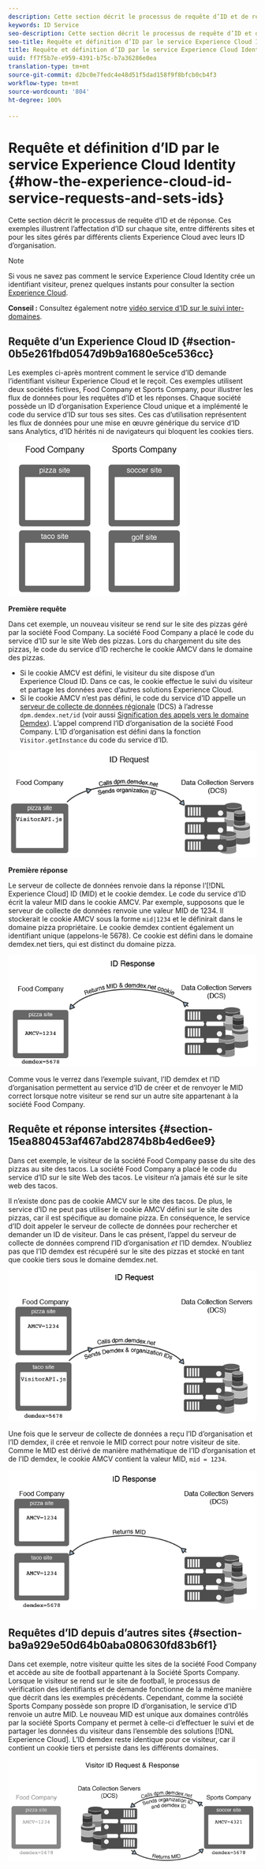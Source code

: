 ```yaml
---
description: Cette section décrit le processus de requête d’ID et de réponse. Ces exemples illustrent l’affectation d’ID sur chaque site, entre différents sites et pour les sites gérés par différents clients Experience Cloud avec leurs ID d’organisation.
keywords: ID Service
seo-description: Cette section décrit le processus de requête d’ID et de réponse. Ces exemples illustrent l’affectation d’ID sur chaque site, entre différents sites et pour les sites gérés par différents clients Experience Cloud avec leurs ID d’organisation.
seo-title: Requête et définition d’ID par le service Experience Cloud Identity
title: Requête et définition d’ID par le service Experience Cloud Identity
uuid: ff7f5b7e-e959-4391-b75c-b7a36286e0ea
translation-type: tm+mt
source-git-commit: d2bc0e7fedc4e48d51f5dad158f9f8bfcb0cb4f3
workflow-type: tm+mt
source-wordcount: '804'
ht-degree: 100%

---
```



# Requête et définition d’ID par le service Experience Cloud Identity {#how-the-experience-cloud-id-service-requests-and-sets-ids}

Cette section décrit le processus de requête d’ID et de réponse. Ces exemples illustrent l’affectation d’ID sur chaque site, entre différents sites et pour les sites gérés par différents clients Experience Cloud avec leurs ID d’organisation.

>[!NOTE]
>
>Si vous ne savez pas comment le service Experience Cloud Identity crée un identifiant visiteur, prenez quelques instants pour consulter la section [Experience Cloud](../introduction/cookies.md).

**Conseil :** Consultez également notre [vidéo service d’ID sur le suivi inter-domaines](https://helpx.adobe.com/fr/marketing-cloud-core/kb/MCID/CrossDomain.html).

## Requête d’un Experience Cloud ID {#section-0b5e261fbd0547d9b9a1680e5ce536cc}

Les exemples ci-après montrent comment le service d’ID demande l’identifiant visiteur Experience Cloud et le reçoit. Ces exemples utilisent deux sociétés fictives, Food Company et Sports Company, pour illustrer les flux de données pour les requêtes d’ID et les réponses. Chaque société possède un ID d’organisation Experience Cloud unique et a implémenté le code du service d’ID sur tous ses sites. Ces cas d’utilisation représentent les flux de données pour une mise en œuvre générique du service d’ID sans Analytics, d’ID hérités ni de navigateurs qui bloquent les cookies tiers.

![](assets/sample_sites.png)

**Première requête**

Dans cet exemple, un nouveau visiteur se rend sur le site des pizzas géré par la société Food Company. La société Food Company a placé le code du service d’ID sur le site Web des pizzas. Lors du chargement du site des pizzas, le code du service d’ID recherche le cookie AMCV dans le domaine des pizzas.

* Si le cookie AMCV est défini, le visiteur du site dispose d’un Experience Cloud ID. Dans ce cas, le cookie effectue le suivi du visiteur et partage les données avec d’autres solutions Experience Cloud.
* Si le cookie AMCV n’est pas défini, le code du service d’ID appelle un [serveur de collecte de données régionale](https://docs.adobe.com/content/help/fr-FR/analytics/technotes/rdc/regional-data-collection.html) (DCS) à l’adresse `dpm.demdex.net/id` (voir aussi [Signification des appels vers le domaine Demdex](https://docs.adobe.com/content/help/fr-FR/audience-manager/user-guide/reference/demdex-calls.html)). L’appel comprend l’ID d’organisation de la société Food Company. L’ID d’organisation est défini dans la fonction `Visitor.getInstance` du code du service d’ID.

![](assets/request1.png)

**Première réponse**

Le serveur de collecte de données renvoie dans la réponse l’[!DNL Experience Cloud] ID (MID) et le cookie demdex. Le code du service d’ID écrit la valeur MID dans le cookie AMCV. Par exemple, supposons que le serveur de collecte de données renvoie une valeur MID de 1234. Il stockerait le cookie AMCV sous la forme `mid|1234` et le définirait dans le domaine pizza propriétaire. Le cookie demdex contient également un identifiant unique (appelons-le 5678). Ce cookie est défini dans le domaine demdex.net tiers, qui est distinct du domaine pizza.

![](assets/response1.png)

Comme vous le verrez dans l’exemple suivant, l’ID demdex et l’ID d’organisation permettent au service d’ID de créer et de renvoyer le MID correct lorsque notre visiteur se rend sur un autre site appartenant à la société Food Company.

## Requête et réponse intersites {#section-15ea880453af467abd2874b8b4ed6ee9}

Dans cet exemple, le visiteur de la société Food Company passe du site des pizzas au site des tacos. La société Food Company a placé le code du service d’ID sur le site Web des tacos. Le visiteur n’a jamais été sur le site web des tacos.

Il n’existe donc pas de cookie AMCV sur le site des tacos. De plus, le service d’ID ne peut pas utiliser le cookie AMCV défini sur le site des pizzas, car il est spécifique au domaine pizza. En conséquence, le service d’ID doit appeler le serveur de collecte de données pour rechercher et demander un ID de visiteur. Dans le cas présent, l’appel du serveur de collecte de données comprend l’ID d’organisation *et* l’ID demdex. N’oubliez pas que l’ID demdex est récupéré sur le site des pizzas et stocké en tant que cookie tiers sous le domaine demdex.net.

![](assets/request2.png)

Une fois que le serveur de collecte de données a reçu l’ID d’organisation et l’ID demdex, il crée et renvoie le MID correct pour notre visiteur de site. Comme le MID est dérivé de manière mathématique de l’ID d’organisation et de l’ID demdex, le cookie AMCV contient la valeur MID, `mid = 1234`.

![](assets/response2.png)

## Requêtes d’ID depuis d’autres sites {#section-ba9a929e50d64b0aba080630fd83b6f1}

Dans cet exemple, notre visiteur quitte les sites de la société Food Company et accède au site de football appartenant à la Société Sports Company. Lorsque le visiteur se rend sur le site de football, le processus de vérification des identifiants et de demande fonctionne de la même manière que décrit dans les exemples précédents. Cependant, comme la société Sports Company possède son propre ID d’organisation, le service d’ID renvoie un autre MID. Le nouveau MID est unique aux domaines contrôlés par la société Sports Company et permet à celle-ci d’effectuer le suivi et de partager les données du visiteur dans l’ensemble des solutions [!DNL Experience Cloud]. L’ID demdex reste identique pour ce visiteur, car il contient un cookie tiers et persiste dans les différents domaines.

![](assets/req_resp.png)

